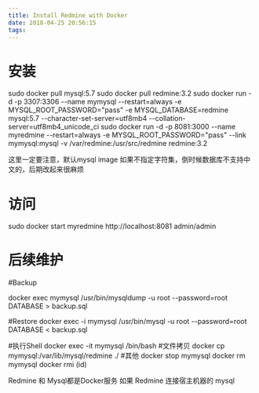 ```yaml
---
title: Install Redmine with Docker
date: 2018-04-25 20:56:15
tags:
---
```


# 安装
sudo docker pull mysql:5.7
sudo docker pull redmine:3.2
sudo docker run -d -p 3307:3306 --name mymysql --restart=always -e MYSQL_ROOT_PASSWORD="pass"  -e MYSQL_DATABASE=redmine mysql:5.7 --character-set-server=utf8mb4 --collation-server=utf8mb4_unicode_ci
sudo docker run -d -p 8081:3000 --name myredmine --restart=always -e MYSQL_ROOT_PASSWORD="pass" --link mymysql:mysql -v /var/redmine:/usr/src/redmine redmine:3.2 

这里一定要注意，默认mysql image 如果不指定字符集，倒时候数据库不支持中文的，后期改起来很麻烦

# 访问
sudo docker start myredmine
http://localhost:8081
admin/admin

# 后续维护

#Backup

docker exec mymysql /usr/bin/mysqldump -u root --password=root DATABASE > backup.sql

#Restore
docker exec -i mymysql /usr/bin/mysql -u root --password=root DATABASE < backup.sql

#执行Shell
docker exec -it mymysql /bin/bash
#文件拷贝
docker cp mymysql:/var/lib/mysql/redmine ./ 
#其他
docker stop mymysql
docker rm   mymysql
docker rmi  (id)

Redmine 和 Mysql都是Docker服务
如果 Redmine 连接宿主机器的 mysql